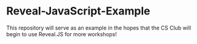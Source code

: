 # Reveal-JavaScript-Example
This repository will serve as an example in the hopes that the CS Club will begin to use Reveal.JS for more workshops!
